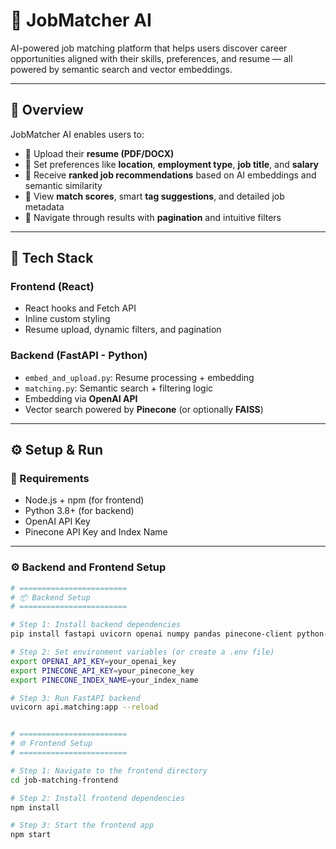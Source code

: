 # 💼 JobMatcher AI

AI-powered job matching platform that helps users discover career opportunities aligned with their skills, preferences, and resume — all powered by semantic search and vector embeddings.

---

## 🚀 Overview

JobMatcher AI enables users to:

- 📄 Upload their **resume (PDF/DOCX)**
- 🎯 Set preferences like **location**, **employment type**, **job title**, and **salary**
- 🤖 Receive **ranked job recommendations** based on AI embeddings and semantic similarity
- 🧠 View **match scores**, smart **tag suggestions**, and detailed job metadata
- 🧭 Navigate through results with **pagination** and intuitive filters

---

## 🧠 Tech Stack

### **Frontend (React)**

- React hooks and Fetch API
- Inline custom styling
- Resume upload, dynamic filters, and pagination

### **Backend (FastAPI - Python)**

- `embed_and_upload.py`: Resume processing + embedding
- `matching.py`: Semantic search + filtering logic
- Embedding via **OpenAI API**
- Vector search powered by **Pinecone** (or optionally **FAISS**)

---

## ⚙️ Setup & Run

### 🔧 Requirements

- Node.js + npm (for frontend)
- Python 3.8+ (for backend)
- OpenAI API Key
- Pinecone API Key and Index Name

---

### ⚙️ Backend and Frontend Setup 

```bash
# ========================
# 📦 Backend Setup
# ========================

# Step 1: Install backend dependencies
pip install fastapi uvicorn openai numpy pandas pinecone-client python-dotenv

# Step 2: Set environment variables (or create a .env file)
export OPENAI_API_KEY=your_openai_key
export PINECONE_API_KEY=your_pinecone_key
export PINECONE_INDEX_NAME=your_index_name

# Step 3: Run FastAPI backend
uvicorn api.matching:app --reload


# ========================
# 🌐 Frontend Setup
# ========================

# Step 1: Navigate to the frontend directory
cd job-matching-frontend

# Step 2: Install frontend dependencies
npm install

# Step 3: Start the frontend app
npm start
